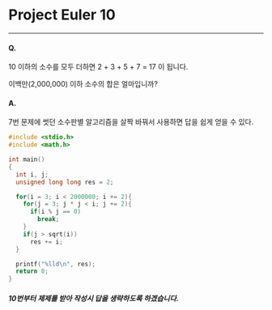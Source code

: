 # Project Euler 10
---
#### Q.   
10 이하의 소수를 모두 더하면 2 + 3 + 5 + 7 = 17 이 됩니다.

이백만(2,000,000) 이하 소수의 합은 얼마입니까?
#### A.  
7번 문제에 썻던 소수판별 알고리즘을 살짝 바꿔서 사용하면 답을 쉽게 얻을 수 있다.

```c
#include <stdio.h>
#include <math.h>

int main()
{
  int i, j;
  unsigned long long res = 2;

  for(i = 3; i < 2000000; i += 2){
    for(j = 3; j * j < i; j += 2){
      if(i % j == 0)
        break;
    }
    if(j > sqrt(i))
      res += i;
  }

  printf("%lld\n", res);
  return 0;
}
```
 ##### 10번부터 제제를 받아 작성시 답을 생략하도록 하겠습니다.
